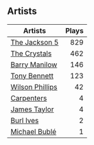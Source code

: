 ## Artists
Artists | Plays 
----- | -----: 
[The Jackson 5](/artists/the-jackson-5-35053) | 829
[The Crystals](/artists/the-crystals-988) | 462
[Barry Manilow](/artists/barry-manilow-31897) | 146
[Tony Bennett](/artists/tony-bennett-2564) | 123
[Wilson Phillips](/artists/wilson-phillips-29912) | 42
[Carpenters](/artists/carpenters-39303) | 4
[James Taylor](/artists/james-taylor-5709) | 4
[Burl Ives](/artists/burl-ives-1117) | 2
[Michael Bublé](/artists/michael-buble-58319) | 1

